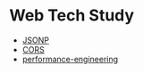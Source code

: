 # Web Tech Study

- [JSONP](./jsonp.md)
- [CORS](./cors.md)
- [performance-engineering](./performance-engineering.md)
